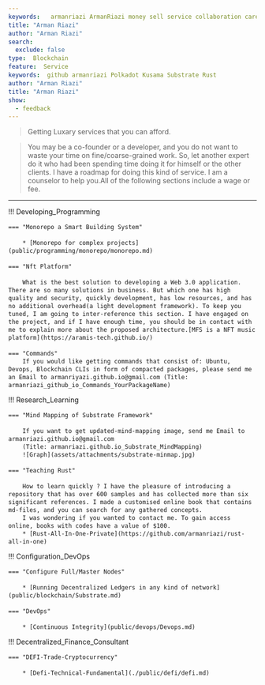 ```yaml
---
keywords:   armanriazi ArmanRiazi money sell service collaboration career
title: "Arman Riazi"
author: "Arman Riazi"
search:
  exclude: false
type:  Blockchain
feature:  Service
keywords:  github armanriazi Polkadot Kusama Substrate Rust
author: "Arman Riazi"
title: "Arman Riazi"
show:
  - feedback
---
```


> Getting Luxary services that you can afford.

> You may be a co-founder or a developer, and you do not want to waste your time on fine/coarse-grained work. So, let another expert do it who had been spending time doing it for himself or the other clients. I have a roadmap for doing this kind of service. I am a counselor to help you.All of the following sections include a wage or fee.

---

!!! Developing_Programming

    === "Monorepo a Smart Building System"

        * [Monorepo for complex projects](public/programming/monorepo/monorepo.md)
    
    === "Nft Platform"

        What is the best solution to developing a Web 3.0 application. There are so many solutions in business. But which one has high quality and security, quickly development, has low resources, and has no additional overhead(a light development framework). To keep you tuned, I am going to inter-reference this section. I have engaged on the project, and if I have enough time, you should be in contact with me to explain more about the proposed architecture.[MFS is a NFT music platform](https://aramis-tech.github.io/)
    
    === "Commands"
        If you would like getting commands that consist of: Ubuntu, Devops, Blockchain CLIs in form of compacted packages, please send me an Email to armanriyazi.github.io@gmail.com (Title: armanriazi_github_io_Commands_YourPackageName)


!!! Research_Learning

    === "Mind Mapping of Substrate Framework"

        If you want to get updated-mind-mapping image, send me Email to armanriazi.github.io@gmail.com 
        (Title: armanriazi.github.io_Substrate_MindMapping)
        ![Graph](assets/attachments/substrate-minmap.jpg)
    
    === "Teaching Rust"

        How to learn quickly ? I have the pleasure of introducing a repository that has over 600 samples and has collected more than six significant references. I made a customised online book that contains md-files, and you can search for any gathered concepts.
        I was wondering if you wanted to contact me. To gain access online, books with codes have a value of $100.
        * [Rust-All-In-One-Private](https://github.com/armanriazi/rust-all-in-one)
        

!!! Configuration_DevOps

    === "Configure Full/Master Nodes"      

        * [Running Decentralized Ledgers in any kind of network](public/blockchain/Substrate.md)
    
    === "DevOps"      

        * [Continuous Integrity](public/devops/Devops.md)        


!!! Decentralized_Finance_Consultant

    === "DEFI-Trade-Cryptocurrency"            

        * [Defi-Technical-Fundamental](./public/defi/defi.md)
